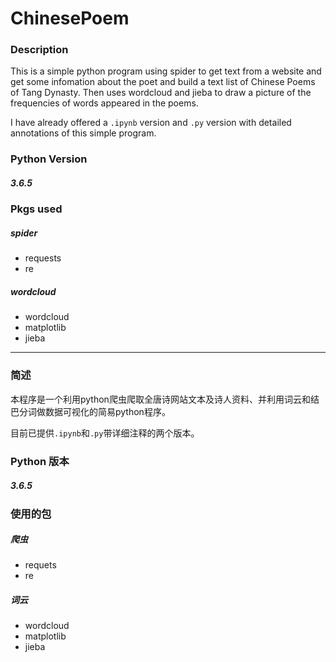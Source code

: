 # ChinesePoem

### Description

This is a simple python program using spider to get text from a website and get some infomation about the poet and build a text list of Chinese Poems of Tang Dynasty. Then uses wordcloud and jieba to draw a picture of the frequencies of words appeared in the poems.

I have already offered a `.ipynb` version and `.py` version with detailed annotations of this simple program.

### Python Version

##### 3.6.5

### Pkgs used

##### spider

- requests
- re

##### wordcloud

- wordcloud
- matplotlib
- jieba


-----

### 简述

本程序是一个利用python爬虫爬取全唐诗网站文本及诗人资料、并利用词云和结巴分词做数据可视化的简易python程序。

目前已提供`.ipynb`和`.py`带详细注释的两个版本。

### Python 版本

##### 3.6.5

### 使用的包

##### 爬虫

- requets
- re

##### 词云

- wordcloud
- matplotlib
- jieba
